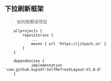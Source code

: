 ## 下拉刷新框架

>如何依赖该项目


    	allprojects {
    		repositories {
    			...
    			maven { url 'https://jitpack.io' }
    		}
    	}

        dependencies {
                implementation 'com.github.ksp147:SelfRefreshLayout:V1.0.0'
        }




        